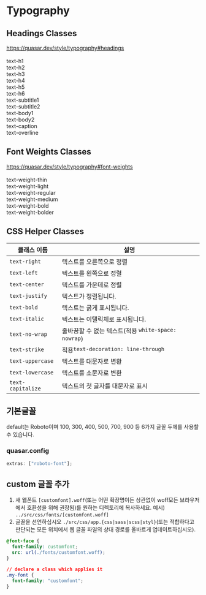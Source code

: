 # Typography

## Headings Classes

https://quasar.dev/style/typography#headings<br/>
<br/>
text-h1<br/>
text-h2<br/>
text-h3<br/>
text-h4<br/>
text-h5<br/>
text-h6<br/>
text-subtitle1<br/>
text-subtitle2<br/>
text-body1<br/>
text-body2<br/>
text-caption<br/>
text-overline<br/>

## Font Weights Classes

https://quasar.dev/style/typography#font-weights<br/>
<br/>
text-weight-thin<br/>
text-weight-light<br/>
text-weight-regular<br/>
text-weight-medium<br/>
text-weight-bold<br/>
text-weight-bolder<br/>

## CSS Helper Classes

<table class="q-table">
  <thead>
    <tr>
      <th class="text-left">
        <font style="vertical-align: inherit;"
          ><font style="vertical-align: inherit;">클래스 이름</font></font
        >
      </th>
      <th class="text-left">
        <font style="vertical-align: inherit;"
          ><font style="vertical-align: inherit;">설명</font></font
        >
      </th>
    </tr>
  </thead>
  <tbody>
    <tr>
      <td><code class="doc-token">text-right</code></td>
      <td>
        <font style="vertical-align: inherit;"
          ><font style="vertical-align: inherit;"
            >텍스트를 오른쪽으로 정렬</font
          ></font
        >
      </td>
    </tr>
    <tr>
      <td><code class="doc-token">text-left</code></td>
      <td>
        <font style="vertical-align: inherit;"
          ><font style="vertical-align: inherit;"
            >텍스트를 왼쪽으로 정렬</font
          ></font
        >
      </td>
    </tr>
    <tr>
      <td><code class="doc-token">text-center</code></td>
      <td>
        <font style="vertical-align: inherit;"
          ><font style="vertical-align: inherit;"
            >텍스트를 가운데로 정렬</font
          ></font
        >
      </td>
    </tr>
    <tr>
      <td><code class="doc-token">text-justify</code></td>
      <td>
        <font style="vertical-align: inherit;"
          ><font style="vertical-align: inherit;"
            >텍스트가 정렬됩니다.</font
          ></font
        >
      </td>
    </tr>
    <tr>
      <td><code class="doc-token">text-bold</code></td>
      <td>
        <font style="vertical-align: inherit;"
          ><font style="vertical-align: inherit;"
            >텍스트는 굵게 표시됩니다.</font
          ></font
        >
      </td>
    </tr>
    <tr>
      <td><code class="doc-token">text-italic</code></td>
      <td>
        <font style="vertical-align: inherit;"
          ><font style="vertical-align: inherit;"
            >텍스트는 이탤릭체로 표시됩니다.</font
          ></font
        >
      </td>
    </tr>
    <tr>
      <td><code class="doc-token">text-no-wrap</code></td>
      <td>
        <font style="vertical-align: inherit;"
          ><font style="vertical-align: inherit;"
            >줄바꿈할 수 없는 텍스트(적용
          </font></font
        ><code class="doc-token">white-space: nowrap</code
        ><font style="vertical-align: inherit;"
          ><font style="vertical-align: inherit;">)</font></font
        >
      </td>
    </tr>
    <tr>
      <td><code class="doc-token">text-strike</code></td>
      <td>
        <font style="vertical-align: inherit;"
          ><font style="vertical-align: inherit;">적용</font></font
        ><code class="doc-token">text-decoration: line-through</code>
      </td>
    </tr>
    <tr>
      <td><code class="doc-token">text-uppercase</code></td>
      <td>
        <font style="vertical-align: inherit;"
          ><font style="vertical-align: inherit;"
            >텍스트를 대문자로 변환</font
          ></font
        >
      </td>
    </tr>
    <tr>
      <td><code class="doc-token">text-lowercase</code></td>
      <td>
        <font style="vertical-align: inherit;"
          ><font style="vertical-align: inherit;"
            >텍스트를 소문자로 변환</font
          ></font
        >
      </td>
    </tr>
    <tr>
      <td><code class="doc-token">text-capitalize</code></td>
      <td>
        <font style="vertical-align: inherit;"
          ><font style="vertical-align: inherit;"
            >텍스트의 첫 글자를 대문자로 표시</font
          ></font
        >
      </td>
    </tr>
  </tbody>
</table>

## 기본글꼴

default는 Roboto이며 100, 300, 400, 500, 700, 900 등 6가지 글꼴 두께를 사용할 수 있습니다.

### quasar.config

```js
extras: ["roboto-font"];
```

## custom 글꼴 추가

1. 새 웹폰트 `[customfont].woff`(또는 어떤 확장명이든 상관없이 woff모든 브라우저에서 호환성을 위해 권장됨)를 원하는 디렉토리에 복사하세요. 예시) `../src/css/fonts/[customfont.woff]`
2. 글꼴을 선언하십시오 `./src/css/app.{css|sass|scss|styl}`(또는 적합하다고 판단되는 모든 위치에서 웹 글꼴 파일의 상대 경로를 올바르게 업데이트하십시오).

```css
@font-face {
  font-family: customfont;
  src: url(./fonts/customfont.woff);
}

// declare a class which applies it
.my-font {
  font-family: "customfont";
}
```
